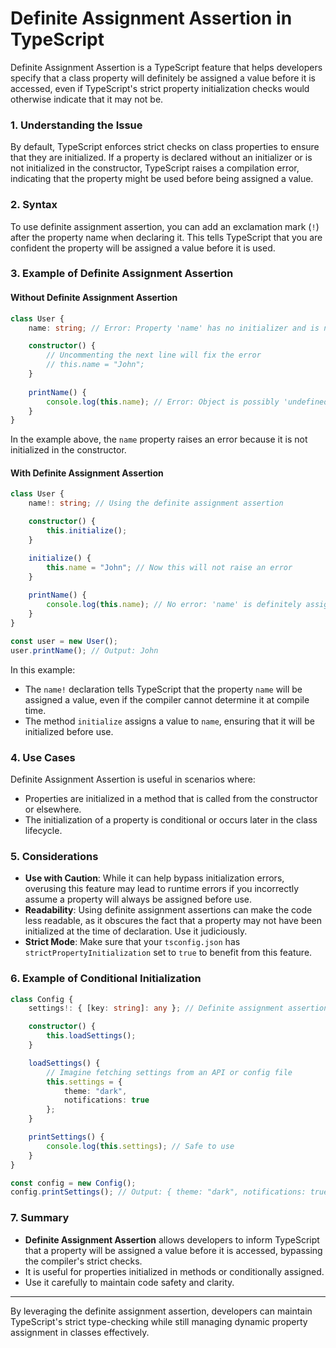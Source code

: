 # Definite Assignment Assertion in TypeScript

Definite Assignment Assertion is a TypeScript feature that helps developers specify that a class property will definitely be assigned a value before it is accessed, even if TypeScript's strict property initialization checks would otherwise indicate that it may not be.

### 1. Understanding the Issue

By default, TypeScript enforces strict checks on class properties to ensure that they are initialized. If a property is declared without an initializer or is not initialized in the constructor, TypeScript raises a compilation error, indicating that the property might be used before being assigned a value.

### 2. Syntax

To use definite assignment assertion, you can add an exclamation mark (`!`) after the property name when declaring it. This tells TypeScript that you are confident the property will be assigned a value before it is used.

### 3. Example of Definite Assignment Assertion

#### Without Definite Assignment Assertion

```typescript
class User {
    name: string; // Error: Property 'name' has no initializer and is not definitely assigned in the constructor.

    constructor() {
        // Uncommenting the next line will fix the error
        // this.name = "John";
    }
    
    printName() {
        console.log(this.name); // Error: Object is possibly 'undefined'.
    }
}
```

In the example above, the `name` property raises an error because it is not initialized in the constructor.

#### With Definite Assignment Assertion

```typescript
class User {
    name!: string; // Using the definite assignment assertion

    constructor() {
        this.initialize();
    }

    initialize() {
        this.name = "John"; // Now this will not raise an error
    }
    
    printName() {
        console.log(this.name); // No error: 'name' is definitely assigned.
    }
}

const user = new User();
user.printName(); // Output: John
```

In this example:
- The `name!` declaration tells TypeScript that the property `name` will be assigned a value, even if the compiler cannot determine it at compile time.
- The method `initialize` assigns a value to `name`, ensuring that it will be initialized before use.

### 4. Use Cases

Definite Assignment Assertion is useful in scenarios where:
- Properties are initialized in a method that is called from the constructor or elsewhere.
- The initialization of a property is conditional or occurs later in the class lifecycle.

### 5. Considerations

- **Use with Caution**: While it can help bypass initialization errors, overusing this feature may lead to runtime errors if you incorrectly assume a property will always be assigned before use.
- **Readability**: Using definite assignment assertions can make the code less readable, as it obscures the fact that a property may not have been initialized at the time of declaration. Use it judiciously.
- **Strict Mode**: Make sure that your `tsconfig.json` has `strictPropertyInitialization` set to `true` to benefit from this feature.

### 6. Example of Conditional Initialization

```typescript
class Config {
    settings!: { [key: string]: any }; // Definite assignment assertion

    constructor() {
        this.loadSettings();
    }

    loadSettings() {
        // Imagine fetching settings from an API or config file
        this.settings = {
            theme: "dark",
            notifications: true
        };
    }

    printSettings() {
        console.log(this.settings); // Safe to use
    }
}

const config = new Config();
config.printSettings(); // Output: { theme: "dark", notifications: true }
```

### 7. Summary

- **Definite Assignment Assertion** allows developers to inform TypeScript that a property will be assigned a value before it is accessed, bypassing the compiler's strict checks.
- It is useful for properties initialized in methods or conditionally assigned.
- Use it carefully to maintain code safety and clarity.

---

By leveraging the definite assignment assertion, developers can maintain TypeScript's strict type-checking while still managing dynamic property assignment in classes effectively.